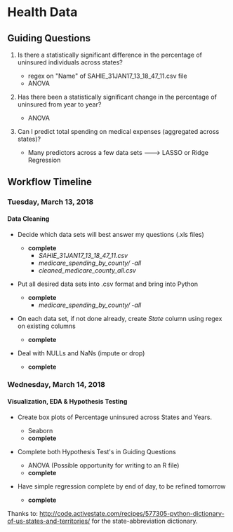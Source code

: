 # Health Data

## Guiding Questions

1. Is there a statistically significant difference in the percentage of uninsured individuals across states?
    * regex on "Name" of SAHIE_31JAN17_13_18_47_11.csv file
    * ANOVA

2. Has there been a statistically significant change in the percentage of uninsured from year to year?
    * ANOVA

3. Can I predict total spending on medical expenses (aggregated across states)?
    * Many predictors across a few data sets ---> LASSO or Ridge Regression

## Workflow Timeline

### Tuesday, March 13, 2018
#### Data Cleaning

* Decide which data sets will best answer my questions (.xls files)
    * **complete**
        * *SAHIE_31JAN17_13_18_47_11.csv*
        * *medicare_spending_by_county/ -all*
        * *cleaned_medicare_county_all.csv*

* Put all desired data sets into .csv format and bring into Python
    * **complete**
        * *medicare_spending_by_county/ -all*

* On each data set, if not done already, create *State* column using regex on existing columns
    * **complete**

* Deal with NULLs and NaNs (impute or drop)
    * **complete**

### Wednesday, March 14, 2018
#### Visualization, EDA & Hypothesis Testing

* Create box plots of Percentage uninsured across States and Years.
    * Seaborn
    * **complete**

* Complete both Hypothesis Test's in Guiding Questions
    * ANOVA (Possible opportunity for writing to an R file)
    * **complete**

* Have simple regression complete by end of day, to be refined tomorrow
    * **complete**



Thanks to:
http://code.activestate.com/recipes/577305-python-dictionary-of-us-states-and-territories/ for the state-abbreviation dictionary.

